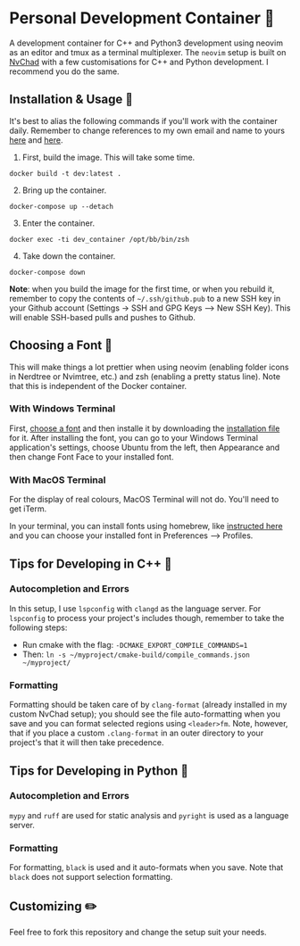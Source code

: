 # Personal Development Container :hammer:
A development container for C++ and Python3 development using neovim as an editor and tmux as a terminal multiplexer.
The `neovim` setup is built on [NvChad](https://github.com/NvChad/NvChad) with a few customisations for C++ and Python development. I recommend you do the same.

## Installation & Usage :rocket:
It's best to alias the following commands if you'll work with the container daily. 
Remember to change references to my own email and name to yours [here](https://github.com/yussefsoudan/development_container/blob/main/Dockerfile#L41) and [here](https://github.com/yussefsoudan/development_container/blob/main/homefiles/.gitconfig#L3). 

1. First, build the image. This will take some time. 

```
docker build -t dev:latest .
```

2. Bring up the container. 

```
docker-compose up --detach
```

3. Enter the container. 

```
docker exec -ti dev_container /opt/bb/bin/zsh
```

4. Take down the container. 

```
docker-compose down
```

**Note**: when you build the image for the first time, or when you rebuild it, remember to copy the contents of `~/.ssh/github.pub` to a new SSH key in your Github account (Settings -> SSH and GPG Keys --> New SSH Key). This will enable SSH-based pulls and pushes to Github.  

## Choosing a Font :art:
This will make things a lot prettier when using neovim (enabling folder icons in Nerdtree or Nvimtree, etc.) and zsh (enabling a pretty status line). 
Note that this is independent of the Docker container.

### With Windows Terminal
First, [choose a font](https://github.com/ryanoasis/nerd-fonts#patched-fonts) and then installe it by downloading the [installation file](https://github.com/source-foundry/Hack-windows-installer/releases/tag/v1.6.0) for it.
After installing the font, you can go to your Windows Terminal application's settings, choose Ubuntu from the left, then Appearance and then change Font Face to your installed font. 

### With MacOS Terminal 
For the display of real colours, MacOS Terminal will not do. You'll need to get iTerm. 

In your terminal, you can install fonts using homebrew, like [instructed here](https://github.com/ryanoasis/nerd-fonts#option-4-homebrew-fonts) and you can choose your installed font in Preferences --> Profiles. 

## Tips for Developing in C++ :safety_vest:
### Autocompletion and Errors
In this setup, I use `lspconfig` with `clangd` as the language server. 
For `lspconfig` to process your project's includes though, remember to take the following steps:
- Run cmake with the flag: `-DCMAKE_EXPORT_COMPILE_COMMANDS=1` 
- Then: `ln -s ~/myproject/cmake-build/compile_commands.json ~/myproject/`

### Formatting 
Formatting should be taken care of by `clang-format` (already installed in my custom NvChad setup); you should see the file auto-formatting when you save and you can format selected regions using `<leader>fm`. 
Note, however, that if you place a custom `.clang-format` in an outer directory to your project's that it will then take precedence. 

## Tips for Developing in Python :safety_vest:
### Autocompletion and Errors
`mypy` and `ruff` are used for static analysis and `pyright` is used as a language server. 

### Formatting
For formatting, `black` is used and it auto-formats when you save. Note that `black` does not support selection formatting. 

## Customizing :pencil2:
Feel free to fork this repository and change the setup suit your needs. 
